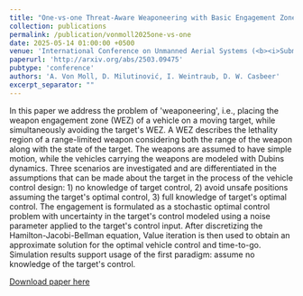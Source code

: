 ```yaml
---
title: "One-vs-one Threat-Aware Weaponeering with Basic Engagement Zones"
collection: publications
permalink: /publication/vonmoll2025one-vs-one
date: 2025-05-14 01:00:00 +0500
venue: 'International Conference on Unmanned Aerial Systems (<b><i>Submitted for Review</i></b>)'
paperurl: 'http://arxiv.org/abs/2503.09475'
pubtype: 'conference'
authors: 'A. Von Moll, D. Milutinović, I. Weintraub, D. W. Casbeer'
excerpt_separator: ""
---
```

In this paper we address the problem of &apos;weaponeering&apos;, i.e., placing the weapon engagement zone (WEZ) of a vehicle on a moving target, while simultaneously avoiding the target&apos;s WEZ. A WEZ describes the lethality region of a range-limited weapon considering both the range of the weapon along with the state of the target. The weapons are assumed to have simple motion, while the vehicles carrying the weapons are modeled with Dubins dynamics. Three scenarios are investigated and are differentiated in the assumptions that can be made about the target in the process of the vehicle control design: 1) no knowledge of target control, 2) avoid unsafe positions assuming the target&apos;s optimal control, 3) full knowledge of target&apos;s optimal control. The engagement is formulated as a stochastic optimal control problem with uncertainty in the target&apos;s control modeled using a noise parameter applied to the target&apos;s control input. After discretizing the Hamilton-Jacobi-Bellman equation, Value iteration is then used to obtain an approximate solution for the optimal vehicle control and time-to-go. Simulation results support usage of the first paradigm: assume no knowledge of the target&apos;s control.

[Download paper here](http://arxiv.org/abs/2503.09475)